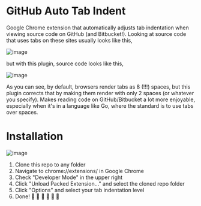 # GitHub Auto Tab Indent

Google Chrome extension that automatically adjusts tab indentation when viewing source code on GitHub (and Bitbucket!). Looking at source code that uses tabs on these sites usually looks like this,

![image](https://cloud.githubusercontent.com/assets/6979737/12266082/b315000e-b906-11e5-9e92-95c506e07076.png)

but with this plugin, source code looks like this,

![image](https://cloud.githubusercontent.com/assets/6979737/12266091/d283e93c-b906-11e5-88ed-58c4c67a55d7.png)

As you can see, by default, browsers render tabs as 8 (!!!) spaces, but this plugin corrects that by making them render with only 2 spaces (or whatever you specify). Makes reading code on GitHub/Bitbucket a lot more enjoyable, especially when it's in a language like Go, where the standard is to use tabs over spaces.

# Installation

![image](https://cloud.githubusercontent.com/assets/6979737/12266214/925c36a6-b907-11e5-951a-7d31188b4feb.png)

1. Clone this repo to any folder
1. Navigate to chrome://extensions/ in Google Chrome
1. Check "Developer Mode" in the upper right
1. Click "Unload Packed Extension..." and select the cloned repo folder
1. Click "Options" and select your tab indentation level
1. Done! :tada: :balloon: :confetti_ball: :tada: :balloon: :confetti_ball:
